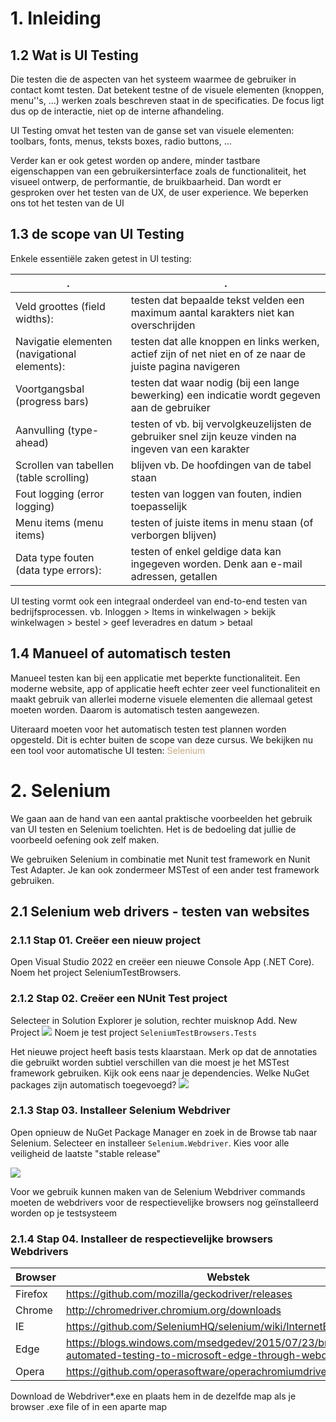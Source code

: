 # 1. Inleiding

## 1.2 Wat is UI Testing
Die testen die de aspecten van het systeem waarmee de gebruiker in contact komt testen. Dat betekent testne of de visuele elementen (knoppen, menu''s, ...) werken zoals beschreven staat in de specificaties. De focus ligt dus op de interactie, niet op de interne afhandeling.

UI Testing omvat het testen van de ganse set van visuele elementen: toolbars, fonts, menus, teksts boxes, radio buttons, ...

Verder kan er ook getest worden op andere, minder tastbare eigenschappen van een gebruikersinterface zoals de functionaliteit, het visueel ontwerp, de performantie, de bruikbaarheid. Dan wordt er gesproken over het testen van de UX, de user experience. We beperken ons tot het testen van de UI

## 1.3 de scope van UI Testing
Enkele essentiële zaken getest in UI testing:

| .                                            | .                                                                                                         |
| -------------------------------------------- | --------------------------------------------------------------------------------------------------------- |
| Veld groottes (field widths):                | testen dat bepaalde tekst velden een maximum aantal karakters niet kan overschrijden                      |
| Navigatie elementen (navigational elements): | testen dat alle knoppen en links werken, actief zijn of net niet en of ze naar de juiste pagina navigeren |
| Voortgangsbal (progress bars)                | testen dat waar nodig (bij een lange bewerking) een indicatie wordt gegeven aan de gebruiker              |
| Aanvulling (type-ahead)                      | testen of vb. bij vervolgkeuzelijsten de gebruiker snel zijn keuze vinden na ingeven van een karakter     |
| Scrollen van tabellen (table scrolling)      | blijven vb. De hoofdingen van de tabel staan                                                              |
| Fout logging (error logging)                 | testen van loggen van fouten, indien toepasselijk                                                         |
| Menu items (menu items)                      | testen of juiste items in menu staan (of verborgen blijven)                                               |
| Data type fouten (data type errors):         | testen of enkel geldige data kan ingegeven worden. Denk aan e-mail adressen, getallen                     |
UI testing vormt ook een integraal onderdeel van end-to-end testen van bedrijfsprocessen.
vb. Inloggen > Items in winkelwagen > bekijk winkelwagen > bestel > geef leveradres  en datum > betaal

## 1.4 Manueel of automatisch testen
Manueel testen kan bij een applicatie met beperkte functionaliteit. Een moderne website, app of applicatie heeft echter zeer veel functionaliteit en maakt gebruik van allerlei moderne visuele elementen die allemaal getest moeten worden. Daarom is automatisch testen aangewezen.

Uiteraard moeten voor het automatisch testen test plannen worden opgesteld. Dit is echter buiten de scope van deze cursus. We bekijken nu een tool voor automatische UI testen: <span style="color:#c8ab83;">Selenium</span>

# 2. Selenium
We gaan aan de hand van een aantal praktische voorbeelden het gebruik van UI testen en Selenium toelichten. Het is de bedoeling dat jullie de voorbeeld oefening ook zelf maken.

We gebruiken Selenium in combinatie met Nunit test framework en Nunit Test Adapter. Je kan ook zondermeer MSTest of een ander test framework gebruiken.

## 2.1 Selenium web drivers - testen van websites
### 2.1.1 Stap 01. Creëer een nieuw project
Open Visual Studio 2022 en creëer een nieuwe Console App (.NET Core). Noem het project SeleniumTestBrowsers.

### 2.1.2 Stap 02. Creëer een NUnit Test project
Selecteer in Solution Explorer je solution, rechter muisknop Add. New Project
![](https://apwt.gitbook.io/~gitbook/image?url=https%3A%2F%2F4058530821-files.gitbook.io%2F%7E%2Ffiles%2Fv0%2Fb%2Fgitbook-x-prod.appspot.com%2Fo%2Fspaces%252F-MGtJKh7Wy8QD_tjgVdu%252Fuploads%252F0aGwTQPCbIx3BIJeySDX%252Fimage.png%3Falt%3Dmedia%26token%3D87e20a11-527f-4c6c-ad44-5f5acb434639&width=768&dpr=4&quality=100&sign=16e1c81d&sv=1)
Noem je test project `SeleniumTestBrowsers.Tests`

Het nieuwe project heeft basis tests klaarstaan. Merk op dat de annotaties die gebruikt worden subtiel verschillen van die moest je het MSTest framework gebruiken. Kijk ook eens naar je dependencies. Welke NuGet packages zijn automatisch toegevoegd?
![](https://apwt.gitbook.io/~gitbook/image?url=https%3A%2F%2F4058530821-files.gitbook.io%2F%7E%2Ffiles%2Fv0%2Fb%2Fgitbook-x-prod.appspot.com%2Fo%2Fspaces%252F-MGtJKh7Wy8QD_tjgVdu%252Fuploads%252FC03SGbjKds242fV7kEk7%252Fimage.png%3Falt%3Dmedia%26token%3Ddeb92746-cc50-469b-9755-af95a692d3d4&width=768&dpr=4&quality=100&sign=6fd7ffb9&sv=1)

### 2.1.3 Stap 03. Installeer Selenium Webdriver
Open opnieuw de NuGet Package Manager en zoek in de Browse tab naar Selenium. Selecteer en installeer `Selenium.Webdriver`. Kies voor alle veiligheid de laatste "stable release"

![](https://apwt.gitbook.io/~gitbook/image?url=https%3A%2F%2F4058530821-files.gitbook.io%2F%7E%2Ffiles%2Fv0%2Fb%2Fgitbook-x-prod.appspot.com%2Fo%2Fspaces%252F-MGtJKh7Wy8QD_tjgVdu%252Fuploads%252F6SFQodRd0C7FHJONFT6d%252Fimage.png%3Falt%3Dmedia%26token%3D979c0d29-5c4b-4032-a161-77f1dd4f0c2f&width=768&dpr=4&quality=100&sign=17ebe862&sv=1)

Voor we gebruik kunnen maken van de Selenium Webdriver commands moeten de webdrivers voor de respectievelijke browsers nog geïnstalleerd worden op je testsysteem
### 2.1.4 Stap 04. Installeer de respectievelijke browsers Webdrivers

| Browser | Webstek                                                                                                        |
| ------- | -------------------------------------------------------------------------------------------------------------- |
| Firefox | https://github.com/mozilla/geckodriver/releases                                                                |
| Chrome  | http://chromedriver.chromium.org/downloads                                                                     |
| IE      | https://github.com/SeleniumHQ/selenium/wiki/InternetExplorerDriver                                             |
| Edge    | https://blogs.windows.com/msedgedev/2015/07/23/bringing-automated-testing-to-microsoft-edge-through-webdriver/ |
| Opera   | https://github.com/operasoftware/operachromiumdriver/releases                                                  |
Download de Webdriver*.exe en plaats hem in de dezelfde map als je browser .exe file of in een aparte map